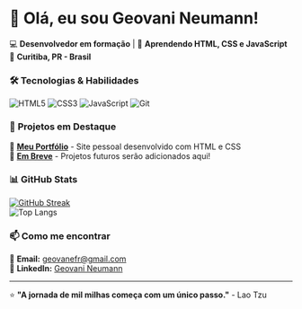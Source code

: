# 👋 Olá, eu sou Geovani Neumann!

💻 **Desenvolvedor em formação** | 🚀 **Aprendendo HTML, CSS e JavaScript**  
📌 **Curitiba, PR - Brasil**  

### 🛠 **Tecnologias & Habilidades**  
![HTML5](https://img.shields.io/badge/HTML5-E34F26?style=for-the-badge&logo=html5&logoColor=white)
![CSS3](https://img.shields.io/badge/CSS3-1572B6?style=for-the-badge&logo=css3&logoColor=white)
![JavaScript](https://img.shields.io/badge/JavaScript-F7DF1E?style=for-the-badge&logo=javascript&logoColor=black)
![Git](https://img.shields.io/badge/Git-E44C30?style=for-the-badge&logo=git&logoColor=white)

### 📂 **Projetos em Destaque**  
🔹 **[Meu Portfólio](Portifolioindex.html)** - Site pessoal desenvolvido com HTML e CSS  
🔹 **[Em Breve]()** - Projetos futuros serão adicionados aqui!  

### 📊 **GitHub Stats**  
[![GitHub Streak](https://streak-stats.demolab.com?user=GeovaniNeumann&theme=dark)](https://git.io/streak-stats)  
![Top Langs](https://github-readme-stats.vercel.app/api/top-langs/?username=GeovaniNeumann&layout=compact&theme=dark)  

### 📫 **Como me encontrar**  
📧 **Email:** geovanefr@gmail.com  
📱 **LinkedIn:** [Geovani Neumann](https://www.linkedin.com/in/geovani-neumann-7a88b0294)  

---

⭐ **"A jornada de mil milhas começa com um único passo."** - Lao Tzu  


